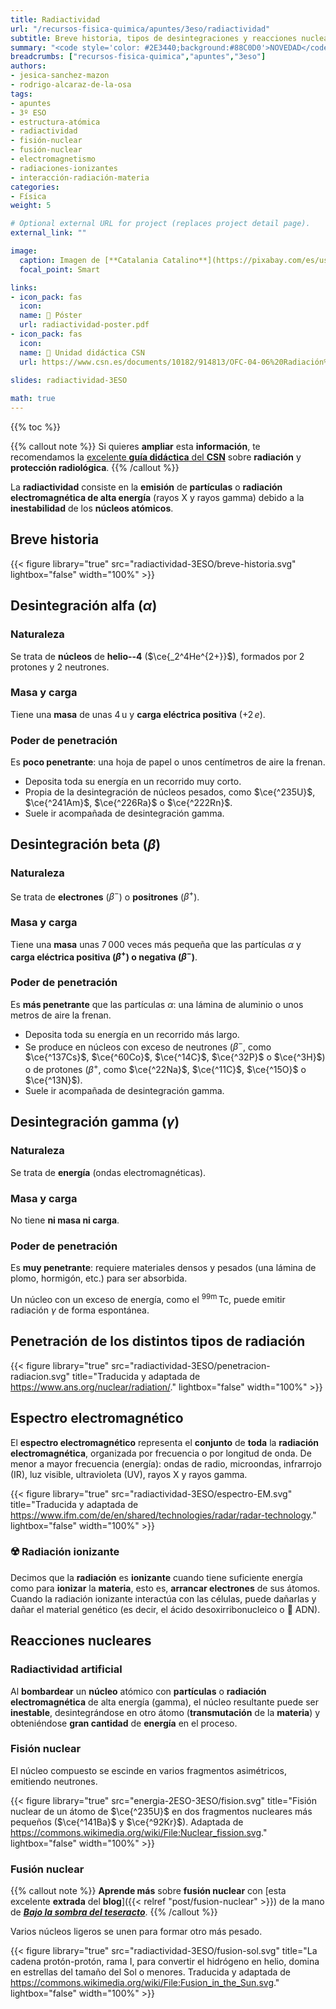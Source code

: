 ```yaml
---
title: Radiactividad
url: "/recursos-fisica-quimica/apuntes/3eso/radiactividad"
subtitle: Breve historia, tipos de desintegraciones y reacciones nucleares
summary: "<code style='color: #2E3440;background:#88C0D0'>NOVEDAD</code><br>Breve historia, tipos de desintegraciones y reacciones nucleares."
breadcrumbs: ["recursos-fisica-quimica","apuntes","3eso"]
authors:
- jesica-sanchez-mazon
- rodrigo-alcaraz-de-la-osa
tags:
- apuntes
- 3º ESO
- estructura-atómica
- radiactividad
- fisión-nuclear
- fusión-nuclear
- electromagnetismo
- radiaciones-ionizantes
- interacción-radiación-materia
categories:
- Física
weight: 5

# Optional external URL for project (replaces project detail page).
external_link: ""

image:
  caption: Imagen de [**Catalania Catalino**](https://pixabay.com/es/users/catalania-281545/?utm_source=link-attribution&utm_medium=referral&utm_campaign=image&utm_content=646217) en [Pixabay](https://pixabay.com/es//?utm_source=link-attribution&utm_medium=referral&utm_campaign=image&utm_content=646217)
  focal_point: Smart

links:
- icon_pack: fas
  icon: 
  name: 📜 Póster
  url: radiactividad-poster.pdf
- icon_pack: fas
  icon: 
  name: 🔗 Unidad didáctica CSN
  url: https://www.csn.es/documents/10182/914813/OFC-04-06%20Radiación%20y%20protección%20radiológica%20%28Guía%20didáctica%20para%20Educación%20Secundaria%29
  
slides: radiactividad-3ESO

math: true
---
```


{{% toc %}}

{{% callout note %}}
Si quieres **ampliar** esta **información**, te recomendamos la [excelente **guía didáctica** del **CSN**](https://www.csn.es/documents/10182/914813/OFC-04-06%20Radiación%20y%20protección%20radiológica%20%28Guía%20didáctica%20para%20Educación%20Secundaria%29) sobre **radiación** y **protección radiológica**.
{{% /callout %}}

La **radiactividad** consiste en la **emisión** de **partículas** o **radiación electromagnética de alta energía** (rayos X y rayos gamma) debido a la **inestabilidad** de los **núcleos atómicos**.

## Breve historia

{{< figure library="true" src="radiactividad-3ESO/breve-historia.svg" lightbox="false" width="100%" >}}

## Desintegración alfa ($\alpha$)

### Naturaleza

Se trata de **núcleos** de **helio--4** ($\ce{_2^4He^{2+}}$), formados por 2 protones y 2 neutrones.

### Masa y carga

Tiene una **masa** de unas 4&thinsp;u y **carga eléctrica positiva** ($+2\,e$).

### Poder de penetración

Es **poco penetrante**: una hoja de papel o unos centímetros de aire la frenan.

- Deposita toda su energía en un recorrido muy corto.
- Propia de la desintegración de núcleos pesados, como $\ce{^235U}$, $\ce{^241Am}$, $\ce{^226Ra}$ o $\ce{^222Rn}$.
- Suele ir acompañada de desintegración gamma.

## Desintegración beta ($\beta$)

### Naturaleza

Se trata de **electrones** ($\beta^-$) o **positrones** ($\beta^+$).

### Masa y carga

Tiene una **masa** unas 7&thinsp;000 veces más pequeña que las partículas $\alpha$ y **carga eléctrica positiva ($\beta^+$) o negativa ($\beta^-$)**.

### Poder de penetración

Es **más penetrante** que las partículas $\alpha$: una lámina de aluminio o unos metros de aire la frenan.

- Deposita toda su energía en un recorrido más largo.
- Se produce en núcleos con exceso de neutrones ($\beta^-$, como $\ce{^137Cs}$, $\ce{^60Co}$, $\ce{^14C}$, $\ce{^32P}$ o $\ce{^3H}$) o de protones ($\beta^+$, como $\ce{^22Na}$, $\ce{^11C}$, $\ce{^15O}$ o $\ce{^13N}$).
- Suele ir acompañada de desintegración gamma.

## Desintegración gamma ($\gamma$)

### Naturaleza

Se trata de **energía** (ondas electromagnéticas).
		
### Masa y carga

No tiene **ni masa ni carga**.

### Poder de penetración

Es **muy penetrante**: requiere materiales densos y pesados (una lámina de plomo, hormigón, etc.) para ser absorbida.

Un núcleo con un exceso de energía, como el <sup>99m</sup>&thinsp;Tc, puede emitir radiación $\gamma$ de forma espontánea.

## Penetración de los distintos tipos de radiación

{{< figure library="true" src="radiactividad-3ESO/penetracion-radiacion.svg" title="Traducida y adaptada de https://www.ans.org/nuclear/radiation/." lightbox="false" width="100%" >}}

## Espectro electromagnético

El **espectro electromagnético** representa el **conjunto** de **toda** la **radiación electromagnética**, organizada por frecuencia o por longitud de onda. De menor a mayor frecuencia (energía): ondas de radio, microondas, infrarrojo (IR), luz visible, ultravioleta (UV), rayos X y rayos gamma.

{{< figure library="true" src="radiactividad-3ESO/espectro-EM.svg" title="Traducida y adaptada de https://www.ifm.com/de/en/shared/technologies/radar/radar-technology." lightbox="false" width="100%" >}}

### ☢️ Radiación ionizante

Decimos que la **radiación** es **ionizante** cuando tiene suficiente energía como para **ionizar** la **materia**, esto es, **arrancar electrones** de sus átomos. Cuando la radiación ionizante interactúa con las células, puede dañarlas y dañar el material genético (es decir, el ácido desoxirribonucleico o 🧬 ADN).

## Reacciones nucleares

### Radiactividad artificial

Al **bombardear** un **núcleo** atómico con **partículas** o **radiación electromagnética** de alta energía (gamma), el núcleo resultante puede ser **inestable**, desintegrándose en otro átomo (**transmutación** de la **materia**) y obteniéndose **gran cantidad** de **energía** en el proceso.

### Fisión nuclear

El núcleo compuesto se escinde en varios fragmentos asimétricos, emitiendo neutrones.

{{< figure library="true" src="energia-2ESO-3ESO/fision.svg" title="Fisión nuclear de un átomo de $\ce{^235U}$ en dos fragmentos nucleares más pequeños ($\ce{^141Ba}$ y $\ce{^92Kr}$). Adaptada de https://commons.wikimedia.org/wiki/File:Nuclear_fission.svg." lightbox="false" width="100%" >}}

### Fusión nuclear

{{% callout note %}}
**Aprende más** sobre **fusión nuclear** con [esta excelente **extrada** del **blog**]({{< relref "post/fusion-nuclear" >}}) de la mano de [***Bajo la sombra del teseracto***](https://twitter.com/BTeseracto).
{{% /callout %}}

Varios núcleos ligeros se unen para formar otro más pesado.

{{< figure library="true" src="radiactividad-3ESO/fusion-sol.svg" title="La cadena protón-protón, rama I, para convertir el hidrógeno en helio, domina en estrellas del tamaño del Sol o menores. Traducida y adaptada de https://commons.wikimedia.org/wiki/File:Fusion_in_the_Sun.svg." lightbox="false" width="100%" >}}